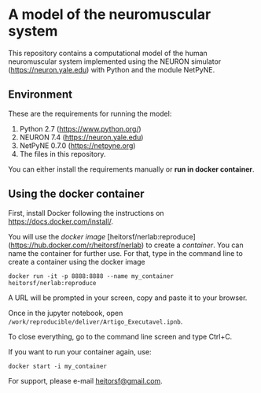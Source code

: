 # A model of the neuromuscular system

This repository contains a computational model of the human neuromuscular system implemented using the NEURON simulator (https://neuron.yale.edu) with Python and the module NetPyNE.

## Environment

These are the requirements for running the model:
1. Python 2.7 (https://www.python.org/)
2. NEURON 7.4 (https://neuron.yale.edu)
3. NetPyNE 0.7.0 (https://netpyne.org)
4. The files in this repository.

You can either install the requirements manually or **run in docker container**.

## Using the docker container

First, install Docker following the instructions on https://docs.docker.com/install/.

You will use the *docker image* [heitorsf/nerlab:reproduce] (https://hub.docker.com/r/heitorsf/nerlab) to create a *container*. You can name the container for further use. For that, type in the command line to create a container using the docker image

```
docker run -it -p 8888:8888 --name my_container heitorsf/nerlab:reproduce
```

A URL will be prompted in your screen, copy and paste it to your browser.

Once in the jupyter notebook, open `/work/reproducible/deliver/Artigo_Executavel.ipnb`.

To close everything, go to the command line screen and type Ctrl+C.

If you want to run your container again, use:

```
docker start -i my_container
```

For support, please e-mail heitorsf@gmail.com.